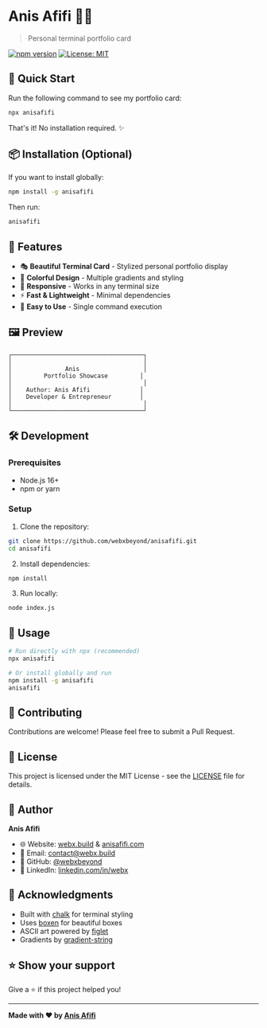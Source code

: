 # Anis Afifi 👨‍💻

> Personal terminal portfolio card

[![npm version](https://badge.fury.io/js/anisafifi.svg)](https://badge.fury.io/js/anisafifi)
[![License: MIT](https://img.shields.io/badge/License-MIT-yellow.svg)](https://opensource.org/licenses/MIT)

## 🚀 Quick Start

Run the following command to see my portfolio card:

```bash
npx anisafifi
```

That's it! No installation required. ✨

## 📦 Installation (Optional)

If you want to install globally:

```bash
npm install -g anisafifi
```

Then run:

```bash
anisafifi
```

## 🎨 Features

- 🎭 **Beautiful Terminal Card** - Stylized personal portfolio display
- 🌈 **Colorful Design** - Multiple gradients and styling
- 📱 **Responsive** - Works in any terminal size
- ⚡ **Fast & Lightweight** - Minimal dependencies
- 🔧 **Easy to Use** - Single command execution

## 🖼️ Preview

```
┌─────────────────────────────────────┐
│                                     │
│               Anis                  │
│         Portfolio Showcase         │
│                                     │
│    Author: Anis Afifi              │
│    Developer & Entrepreneur        │
│                                     │
└─────────────────────────────────────┘
```

## 🛠️ Development

### Prerequisites

- Node.js 16+ 
- npm or yarn

### Setup

1. Clone the repository:
```bash
git clone https://github.com/webxbeyond/anisafifi.git
cd anisafifi
```

2. Install dependencies:
```bash
npm install
```

3. Run locally:
```bash
node index.js
```

## 📝 Usage

```bash
# Run directly with npx (recommended)
npx anisafifi

# Or install globally and run
npm install -g anisafifi
anisafifi
```

## 🤝 Contributing

Contributions are welcome! Please feel free to submit a Pull Request.

## 📄 License

This project is licensed under the MIT License - see the [LICENSE](LICENSE) file for details.

## 👤 Author

**Anis Afifi**

- 🌐 Website: [webx.build](https://webx.build) & [anisafifi.com](https://anisafifi.com)
- 📧 Email: contact@webx.build
- 🐙 GitHub: [@webxbeyond](https://github.com/webxbeyond)
- 🔗 LinkedIn: [linkedin.com/in/webx](https://linkedin.com/in/webx)

## 🙏 Acknowledgments

- Built with [chalk](https://github.com/chalk/chalk) for terminal styling
- Uses [boxen](https://github.com/sindresorhus/boxen) for beautiful boxes
- ASCII art powered by [figlet](https://github.com/patorjk/figlet.js)
- Gradients by [gradient-string](https://github.com/bokub/gradient-string)

## ⭐ Show your support

Give a ⭐️ if this project helped you!

---

**Made with ❤️ by [Anis Afifi](https://github.com/webxbeyond)**
